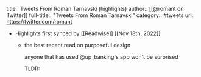 title:: Tweets From Roman Tarnavski (highlights)
author:: [[@romant on Twitter]]
full-title:: "Tweets From Roman Tarnavski"
category:: #tweets
url:: https://twitter.com/romant

- Highlights first synced by [[Readwise]] [[Nov 18th, 2022]]
	- the best recent read on purposeful design
	  
	  anyone that has used @up_banking's app won't be surprised
	  
	  TLDR: